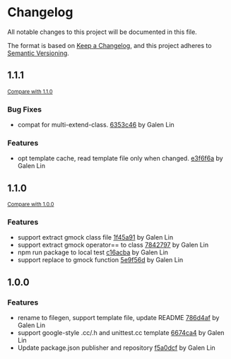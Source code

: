 # Changelog
All notable changes to this project will be documented in this file.

The format is based on [Keep a Changelog](https://keepachangelog.com/en/1.0.0/),
and this project adheres to [Semantic Versioning](https://semver.org/spec/v2.0.0.html).

## 1.1.1

<small>[Compare with 1.1.0](https://github.com/wequick/vscode-filegen/compare/1.1.0...1.1.1)</small>

### Bug Fixes
- compat for multi-extend-class. [6353c46](https://github.com/wequick/vscode-filegen/commit/6353c46) by Galen Lin

### Features
- opt template cache, read template file only when changed. [e3f6f6a](https://github.com/wequick/vscode-filegen/commit/e3f6f6a) by Galen Lin

## 1.1.0

<small>[Compare with 1.0.0](https://github.com/wequick/vscode-filegen/compare/1.0.0...1.1.0)</small>

### Features
- support extract gmock class file [1f45a91](https://github.com/wequick/vscode-filegen/commit/1f45a91) by Galen Lin
- support extract gmock operator== to class [7842797](https://github.com/wequick/vscode-filegen/commit/7842797) by Galen Lin
- npm run package to local test [c16acba](https://github.com/wequick/vscode-filegen/commit/c16acba) by Galen Lin
- support replace to gmock function [5e9f56d](https://github.com/wequick/vscode-filegen/commit/5e9f56d) by Galen Lin

## 1.0.0

### Features
- rename to filegen, support template file, update README [786d4af](https://github.com/wequick/vscode-filegen/commit/786d4af) by Galen Lin
- support google-style .cc/.h and unittest.cc template [6674ca4](https://github.com/wequick/vscode-filegen/commit/6674ca4) by Galen Lin
- Update package.json publisher and repository [f5a0dcf](https://github.com/wequick/vscode-filegen/commit/f5a0dcf) by Galen Lin
